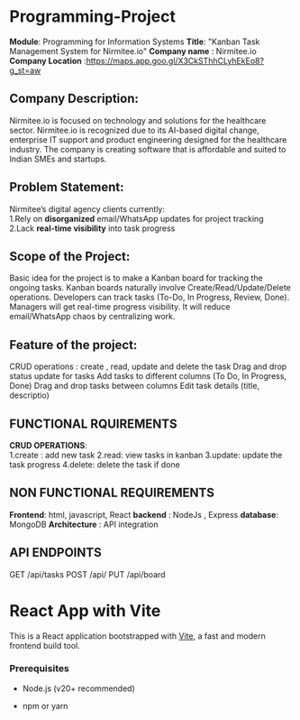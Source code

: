 # Programming-Project
**Module**: Programming for Information Systems
**Title**: "Kanban Task Management System for Nirmitee.io"
**Company name** : Nirmitee.io
**Company Location** :https://maps.app.goo.gl/X3CkSThhCLyhEkEo8?g_st=aw

## Company Description:
 Nirmitee.io is focused on technology and solutions for the healthcare sector. Nirmitee.io is recognized due to its AI-based digital change, enterprise IT support and product engineering designed for the healthcare industry. The company is creating software that is affordable and suited to Indian SMEs and startups.

 ## Problem Statement:
 Nirmitee’s digital agency clients currently:  
1.Rely on **disorganized** email/WhatsApp updates for project tracking  
2.Lack **real-time visibility** into task progress 

## Scope of the Project:
 Basic idea for the project is to make a Kanban board for tracking the ongoing tasks. Kanban boards naturally involve Create/Read/Update/Delete operations. Developers can track tasks (To-Do, In Progress, Review, Done). Managers will get real-time progress visibility. It will reduce email/WhatsApp chaos by centralizing work.

## Feature of the project:
CRUD operations : create , read, update and delete the task
Drag and drop status update for tasks
Add tasks to different columns (To Do, In Progress, Done)
Drag and drop tasks between columns
Edit task details (title, descriptio)

## FUNCTIONAL RQUIREMENTS
**CRUD OPERATIONS**:  
1.create : add new task
2.read: view tasks in kanban 
3.update: update the task progress
4.delete: delete the task if done

## NON FUNCTIONAL REQUIREMENTS
**Frontend**: html, javascript, React
**backend** : NodeJs , Express
**database**: MongoDB 
**Architecture** : API integration

## API ENDPOINTS

GET /api/tasks
POST /api/
PUT /api/board



# React App with Vite

This is a React application bootstrapped with  [Vite](https://vitejs.dev/), a fast and modern frontend build tool.


### Prerequisites

-   Node.js (v20+  recommended)
    
-   npm or yarn


    
